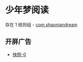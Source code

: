 # 少年梦阅读

存在 1 规则组 - [com.shaoniandream](/src/apps/com.shaoniandream.ts)

## 开屏广告

- [快照-0](https://i.gkd.li/import/13236791)
